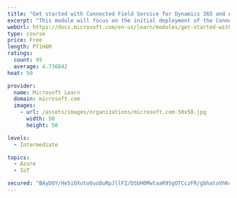 ```yaml
---
title: "Get started with Connected Field Service for Dynamics 365 and Azure IoT"
excerpt: "This module will focus on the initial deployment of the Connected Field Service add-on for Dynamics 365 for Field Service.  The module will walk you through the installation and an understanding of the components installed as part of the out of the box template application."
webUrl: https://docs.microsoft.com/en-us/learn/modules/get-started-with-connected-field-service/
type: course
price: Free
length: PT1H6M
ratings:
  count: 95
  average: 4.736842
heat: 50

provider:
  name: Microsoft Learn
  domain: microsoft.com
  images:
    - url: /assets/images/organizations/microsoft.com-50x50.jpg
      width: 50
      height: 50

levels:
  - Intermediate

topics:
  - Azure
  - IoT

secured: "BAyDOY/He5iOXuto6uoDuRpJllFZ/DSbH0MwtaaR95gOTCczFR/gbhatoVhKcy/Lo5+5808+2T1OzQgitOkFf32lyueNbx5WBuyd9mUcMw30DoUr+rlulyHD53BkUyLMdIdVa7+b1b0gEHZzP2nnF7+0KvfU9XgXJclMaMn7AWD+gZ/s6ybBrQnuSRnXIOURK66uu+OVe3XLPSQY96Evj2jhLp82wcFuzun/hhrJGcH4Rix5wdufD4k2H5wfFmVsSt6CfbuihUBFxcLOW93IUpCVCkt3j7W5dl2YTGFK7gabEkclKG3H7DyR571ip5alxxxN2qPniQf07U7BTpsHRYU9BxIsAkTgdSrm9D8jB2KIo1uJPmVmftau3zt5d4wuvpnf1U9S92h2bT2acBKktlnmZOGhicpbQhaffpZ/+YE=;scATkbx2joiVks1Uufb3CQ=="
---
```


